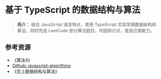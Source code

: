# 基于 TypeScript 的数据结构与算法

> **简介：** 结合 JavaScript 语言特点，使用 TypeScript 实现常用数据结构和算法。同时完成 LeetCode 部分算法题目，巩固知识点，提高应用能力。


## 参考资源
- 《算法4》
- [Github: javascript-algorithms](https://github.com/trekhleb/javascript-algorithms)
- 《恋上数据结构与算法》
